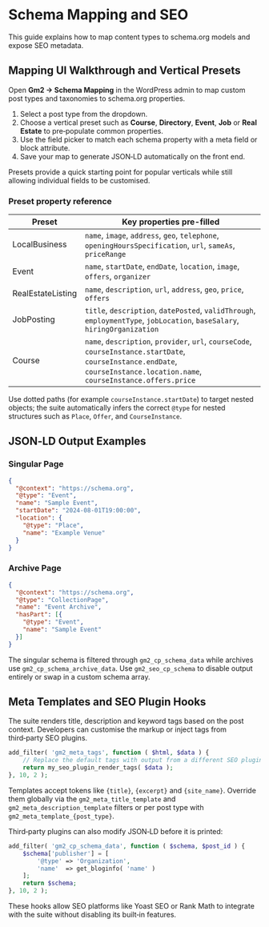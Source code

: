 # Schema Mapping and SEO

This guide explains how to map content types to schema.org models and expose SEO metadata.

## Mapping UI Walkthrough and Vertical Presets

Open **Gm2 → Schema Mapping** in the WordPress admin to map custom post types and taxonomies to schema.org properties.

1. Select a post type from the dropdown.
2. Choose a vertical preset such as **Course**, **Directory**, **Event**, **Job** or **Real Estate** to pre‑populate common properties.
3. Use the field picker to match each schema property with a meta field or block attribute.
4. Save your map to generate JSON‑LD automatically on the front end.

Presets provide a quick starting point for popular verticals while still allowing individual fields to be customised.

### Preset property reference

| Preset | Key properties pre-filled |
| --- | --- |
| LocalBusiness | `name`, `image`, `address`, `geo`, `telephone`, `openingHoursSpecification`, `url`, `sameAs`, `priceRange` |
| Event | `name`, `startDate`, `endDate`, `location`, `image`, `offers`, `organizer` |
| RealEstateListing | `name`, `description`, `url`, `address`, `geo`, `price`, `offers` |
| JobPosting | `title`, `description`, `datePosted`, `validThrough`, `employmentType`, `jobLocation`, `baseSalary`, `hiringOrganization` |
| Course | `name`, `description`, `provider`, `url`, `courseCode`, `courseInstance.startDate`, `courseInstance.endDate`, `courseInstance.location.name`, `courseInstance.offers.price` |

Use dotted paths (for example `courseInstance.startDate`) to target nested objects; the suite automatically infers the correct `@type` for nested structures such as `Place`, `Offer`, and `CourseInstance`.

## JSON‑LD Output Examples

### Singular Page

```json
{
  "@context": "https://schema.org",
  "@type": "Event",
  "name": "Sample Event",
  "startDate": "2024-08-01T19:00:00",
  "location": {
    "@type": "Place",
    "name": "Example Venue"
  }
}
```

### Archive Page

```json
{
  "@context": "https://schema.org",
  "@type": "CollectionPage",
  "name": "Event Archive",
  "hasPart": [{
    "@type": "Event",
    "name": "Sample Event"
  }]
}
```

The singular schema is filtered through `gm2_cp_schema_data` while archives use `gm2_cp_schema_archive_data`. Use `gm2_seo_cp_schema` to disable output entirely or swap in a custom schema array.

## Meta Templates and SEO Plugin Hooks

The suite renders title, description and keyword tags based on the post context. Developers can customise the markup or inject tags from third‑party SEO plugins.

```php
add_filter( 'gm2_meta_tags', function ( $html, $data ) {
    // Replace the default tags with output from a different SEO plugin.
    return my_seo_plugin_render_tags( $data );
}, 10, 2 );
```

Templates accept tokens like `{title}`, `{excerpt}` and `{site_name}`. Override them globally via the `gm2_meta_title_template` and `gm2_meta_description_template` filters or per post type with `gm2_meta_template_{post_type}`.

Third‑party plugins can also modify JSON‑LD before it is printed:

```php
add_filter( 'gm2_cp_schema_data', function ( $schema, $post_id ) {
    $schema['publisher'] = [
        '@type' => 'Organization',
        'name'  => get_bloginfo( 'name' )
    ];
    return $schema;
}, 10, 2 );
```

These hooks allow SEO platforms like Yoast SEO or Rank Math to integrate with the suite without disabling its built‑in features.

